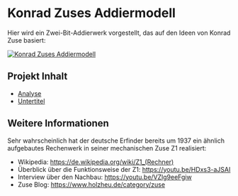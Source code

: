 # Konrad Zuses Addiermodell

Hier wird ein Zwei-Bit-Addierwerk vorgestellt, das auf den Ideen von
Konrad Zuse basiert:

[![Konrad Zuses Addiermodell](https://github.com/michael-holzheu/Konrad-Zuses-Addiermodell/raw/main/Bilder/Konrad-Zuses-Addiermodell-4-3.jpg)](https://youtu.be/PWj7toEOOG8)

## Projekt Inhalt

- [Analyse](https://github.com/michael-holzheu/Konrad-Zuses-Addiermodell/tree/main/Analysis)
- [Untertitel](https://github.com/michael-holzheu/Konrad-Zuses-Addiermodell/tree/main/Subtitles)

## Weitere Informationen

Sehr wahrscheinlich hat der deutsche Erfinder bereits um 1937 ein ähnlich
aufgebautes Rechenwerk in seiner mechanischen Zuse Z1 realisiert:

- Wikipedia: https://de.wikipedia.org/wiki/Z1_(Rechner)
- Überblick über die Funktionsweise der Z1: https://youtu.be/HDxs3-aJSAI
- Interview über den Nachbau: https://youtu.be/VZlg9eeFgiw
- Zuse Blog: https://www.holzheu.de/category/zuse
